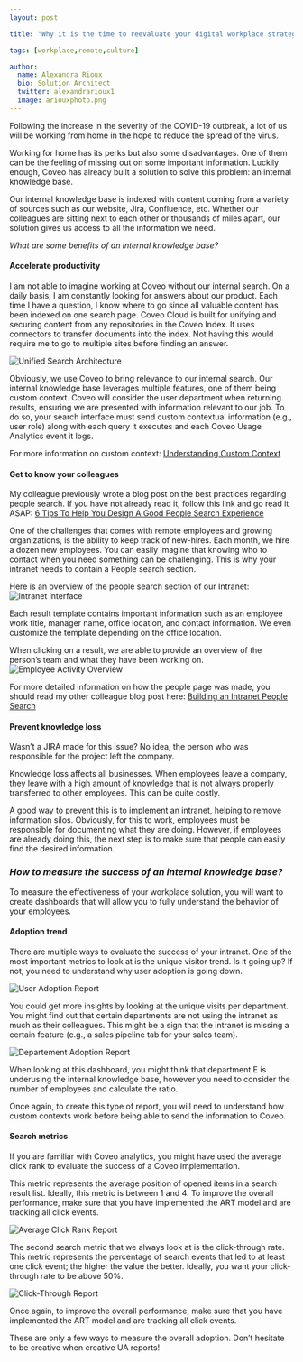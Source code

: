 ```yaml
---
layout: post

title: "Why it is the time to reevaluate your digital workplace strategy"

tags: [workplace,remote,culture]

author:
  name: Alexandra Rioux
  bio: Solution Architect
  twitter: alexandrarioux1
  image: ariouxphoto.png
---
```

Following the increase in the severity of the COVID-19 outbreak, a lot of us will be working from home in the hope to reduce the spread of the virus. 

Working for home has its perks but also some disadvantages. One of them can be the feeling of missing out on some important information. Luckily enough, Coveo has already built a solution to solve this problem: an internal knowledge base.

Our internal knowledge base is indexed with content coming from a variety of sources such as our website, Jira, Confluence, etc. Whether our colleagues are sitting next to each other or thousands of miles apart, our solution gives us access to all the information we need.
<!-- more -->

*What are some benefits of an internal knowledge base?*

#### Accelerate productivity
I am not able to imagine working at Coveo without our internal search. On a daily basis, I am constantly looking for answers about our product.  Each time I have a question, I know where to go since all valuable content has been indexed on one search page. Coveo Cloud is built for unifying and securing content from any repositories in the Coveo Index.  It uses connectors to transfer documents into the index. Not having this would require me to go to multiple sites before finding an answer. 

![Unified Search Architecture](/images/2020-04-22-workplace-strategy/UnifiedCoveoSearch1.png)

Obviously, we use Coveo to bring relevance to our internal search. Our internal knowledge base leverages multiple features, one of them being custom context. Coveo will consider the user department when returning results, ensuring we are presented with information relevant to our job. To do so, your search interface must send custom contextual information (e.g., user role) along with each query it executes and each Coveo Usage Analytics event it logs. 

For more information on custom context: [Understanding Custom Context](https://docs.coveo.com/en/2081/coveo-machine-learning/understanding-custom-context)

#### Get to know your colleagues
My colleague previously wrote a blog post on the best practices regarding people search. If you have not already read it, follow this link and go read it ASAP: [6 Tips To Help You Design A Good People Search Experience](https://source.coveo.com/2020/02/11/6-tips-people-search/)

One of the challenges that comes with remote employees and growing organizations, is the ability to keep track of new-hires. Each month, we hire a dozen new employees. You can easily imagine that knowing who to contact when you need something can be challenging. This is why your intranet needs to contain a People search section.

Here is an overview of the people search section of our Intranet: 
![Intranet interface](/images/2020-04-22-workplace-strategy/CC-Search.png)

Each result template contains important information such as an employee work title, manager name, office location, and contact information. We even customize the template depending on the office location.

When clicking on a result, we are able to provide an overview of the person’s team and what they have been working on. 
![Employee Activity Overview](/images/2020-04-22-workplace-strategy/janetView.png)

For more detailed information on how the people page was made, you should read my other colleague blog post here: [Building an Intranet People Search](https://source.coveo.com/2019/03/19/people-page/)

#### Prevent knowledge loss

Wasn’t a JIRA made for this issue? No idea, the person who was responsible for the project left the company.

Knowledge loss affects all businesses. When employees leave a company, they leave with a high amount of knowledge that is not always properly transferred to other employees. This can be quite costly.

A good way to prevent this is to implement an intranet, helping to remove information silos. Obviously, for this to work, employees must be responsible for documenting what they are doing.  However, if employees are already doing this, the next step is to make sure that people can easily find the desired information.

### *How to measure the success of an internal knowledge base?*
To measure the effectiveness of your workplace solution, you will want to create dashboards that will allow you to fully understand the behavior of your employees. 

#### Adoption trend
There are multiple ways to evaluate the success of your intranet. One of the most important metrics to look at is the unique visitor trend. Is it going up? If not, you need to understand why user adoption is going down.

![User Adoption Report](/images/2020-04-22-workplace-strategy/UV.png)

You could get more insights by looking at the unique visits per department. You might find out that certain departments are not using the intranet as much as their colleagues. This might be a sign that the intranet is missing a certain feature (e.g., a sales pipeline tab for your sales team). 

![Departement Adoption Report](/images/2020-04-22-workplace-strategy/departementUsage.png)

When looking at this dashboard, you might think that department E is underusing the internal knowledge base, however you need to consider the number of employees and calculate the ratio. 

Once again, to create this type of report, you will need to understand how custom contexts work before being able to send the information to Coveo. 

#### Search metrics

If you are familiar with Coveo analytics, you might have used the average click rank to evaluate the success of a Coveo implementation. 

This metric represents the average position of opened items in a search result list. Ideally, this metric is between 1 and 4. To improve the overall performance, make sure that you have implemented the ART model and are tracking all click events.

![Average Click Rank Report](/images/2020-04-22-workplace-strategy/ACR.png)

The second search metric that we always look at is the click-through rate. This metric represents the percentage of search events that led to at least one click event; the higher the value the better.  Ideally, you want your click-through rate to be above 50%.

![Click-Through Report](/images/2020-04-22-workplace-strategy/VCT.png)

Once again, to improve the overall performance, make sure that you have implemented the ART model and are tracking all click events. 

These are only a few ways to measure the overall adoption. Don’t hesitate to be creative when creative UA reports!






